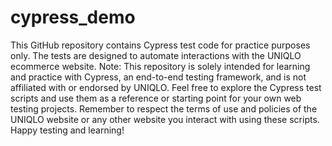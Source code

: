 # cypress_demo
 This GitHub repository contains Cypress test code for practice purposes only. The tests are designed to automate interactions with the UNIQLO ecommerce website.  Note: This repository is solely intended for learning and practice with Cypress, an end-to-end testing framework, and is not affiliated with or endorsed by UNIQLO.  Feel free to explore the Cypress test scripts and use them as a reference or starting point for your own web testing projects. Remember to respect the terms of use and policies of the UNIQLO website or any other website you interact with using these scripts. Happy testing and learning!

